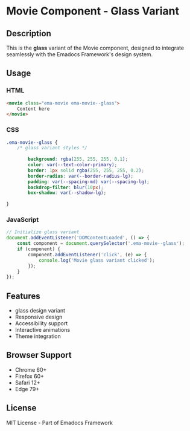 # Movie Component - Glass Variant

## Description
This is the **glass** variant of the Movie component, designed to integrate seamlessly with the Emadocs Framework's design system.

## Usage

### HTML
```html
<movie class="ema-movie ema-movie--glass">
    Content here
</movie>
```

### CSS
```css
.ema-movie--glass {
    /* glass variant styles */
    
        background: rgba(255, 255, 255, 0.1);
        color: var(--text-color-primary);
        border: 1px solid rgba(255, 255, 255, 0.2);
        border-radius: var(--border-radius-lg);
        padding: var(--spacing-md) var(--spacing-lg);
        backdrop-filter: blur(10px);
        box-shadow: var(--shadow-lg);
    
}
```

### JavaScript
```javascript
// Initialize glass variant
document.addEventListener('DOMContentLoaded', () => {
    const component = document.querySelector('.ema-movie--glass');
    if (component) {
        component.addEventListener('click', (e) => {
            console.log('Movie glass variant clicked');
        });
    }
});
```

## Features
- glass design variant
- Responsive design
- Accessibility support
- Interactive animations
- Theme integration

## Browser Support
- Chrome 60+
- Firefox 60+
- Safari 12+
- Edge 79+

## License
MIT License - Part of Emadocs Framework
